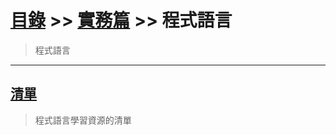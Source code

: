 # [目錄](../../README.md) >> [實務篇](../README.md) >> 程式語言

> 程式語言

---

## [清單](./清單/README.md)

> 程式語言學習資源的清單